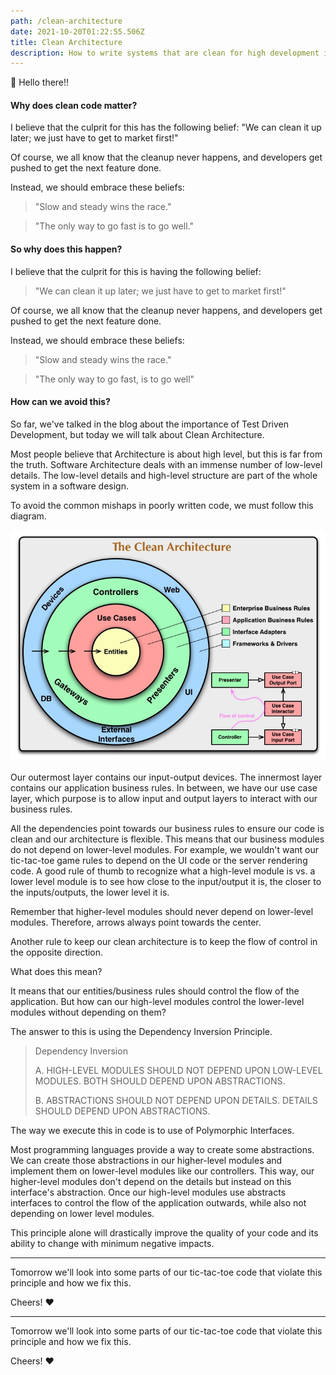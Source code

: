 ```yaml
---
path: /clean-architecture
date: 2021-10-20T01:22:55.506Z
title: Clean Architecture
description: How to write systems that are clean for high development iteration throughput.
---
```


👋 Hello there!!

#### Why does clean code matter?
I believe that the culprit for this has the following belief:
"We can clean it up later; we just have to get to market first!"

Of course, we all know that the cleanup never happens, and developers get pushed to get the next feature done.

Instead, we should embrace these beliefs:

> "Slow and steady wins the race."

> "The only way to go fast is to go well."

#### So why does this happen?

I believe that the culprit for this is having the following belief:
> "We can clean it up later; we just have to get to market first!"

Of course, we all know that the cleanup never happens, and developers get pushed to get the next feature done.

Instead, we should embrace these beliefs:
> "Slow and steady wins the race."

> "The only way to go fast, is to go well"

#### How can we avoid this?

So far, we've talked in the blog about the importance of Test Driven Development, but today we will talk about Clean Architecture.

Most people believe that Architecture is about high level, but this is far from the truth. Software Architecture deals with an immense number of low-level details. The low-level details and high-level structure are part of the whole system in a software design.

To avoid the common mishaps in poorly written code, we must follow this diagram.

![Clean Architecture](../assets/CleanArchitecture.jpeg)

Our outermost layer contains our input-output devices. The innermost layer contains our application business rules. In between, we have our use case layer, which purpose is to allow input and output layers to interact with our business rules.

All the dependencies point towards our business rules to ensure our code is clean and our architecture is flexible. This means that our business modules do not depend on lower-level modules. For example, we wouldn't want our tic-tac-toe game rules to depend on the UI code or the server rendering code. A good rule of thumb to recognize what a high-level module is vs. a lower level module is to see how close to the input/output it is, the closer to the inputs/outputs, the lower level it is.

 Remember that higher-level modules should never depend on lower-level modules. Therefore, arrows always point towards the center.

Another rule to keep our clean architecture is to keep the flow of control in the opposite direction.

What does this mean?

It means that our entities/business rules should control the flow of the application. But how can our high-level modules control the lower-level modules without depending on them? 

The answer to this is using the Dependency Inversion Principle.

> Dependency Inversion
>
> A. HIGH-LEVEL MODULES SHOULD NOT DEPEND UPON LOW-LEVEL MODULES. BOTH SHOULD DEPEND UPON ABSTRACTIONS.
>
> B. ABSTRACTIONS SHOULD NOT DEPEND UPON DETAILS. DETAILS SHOULD DEPEND UPON ABSTRACTIONS.

The way we execute this in code is to use of Polymorphic Interfaces.

Most programming languages provide a way to create some abstractions. We can create those abstractions in our higher-level modules and implement them on lower-level modules like our controllers. This way, our higher-level modules don't depend on the details but instead on this interface's abstraction.
Once our high-level modules use abstracts interfaces to control the flow of the application outwards, while also not depending on lower level modules.

This principle alone will drastically improve the quality of your code and its ability to change with minimum negative impacts.
 
-----

Tomorrow we'll look into some parts of our tic-tac-toe code that violate this principle and how we fix this.

Cheers! ❤️

_____

Tomorrow we'll look into some parts of our tic-tac-toe code that violate this principle and how we fix this.

Cheers! ❤️

